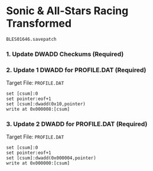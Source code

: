 # Sonic & All-Stars Racing Transformed 

`BLES01646.savepatch`

### 1.  Update DWADD Checkums (Required)
### 2. Update 1 DWADD for PROFILE.DAT (Required)

Target File: `PROFILE.DAT`

```
set [csum]:0
set pointer:eof+1
set [csum]:dwadd(0x10,pointer)
write at 0x000008:[csum]
```

### 3. Update 2 DWADD for PROFILE.DAT (Required)

Target File: `PROFILE.DAT`

```
set [csum]:0
set pointer:eof+1
set [csum]:dwadd(0x000004,pointer)
write at 0x000000:[csum]
```

